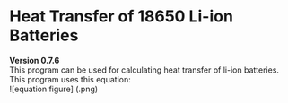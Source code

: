 # Heat Transfer of 18650 Li-ion Batteries
**Version 0.7.6** <br>
This program can be used for calculating heat transfer of li-ion batteries. This program uses this equation:<br>
![equation figure] (.png)<br>
